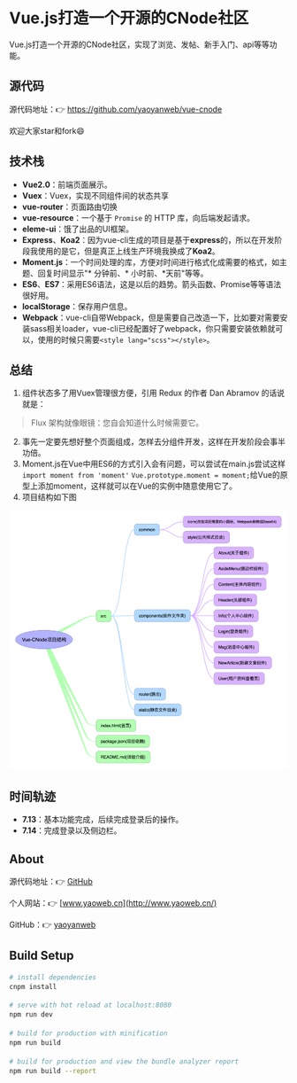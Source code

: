 # Vue.js打造一个开源的CNode社区

Vue.js打造一个开源的CNode社区，实现了浏览、发帖、新手入门、api等等功能。

## 源代码
源代码地址：👉 https://github.com/yaoyanweb/vue-cnode

欢迎大家star和fork😄


## 技术栈
* **Vue2.0**：前端页面展示。
* **Vuex**：Vuex，实现不同组件间的状态共享
* **vue-router**：页面路由切换
* **vue-resource**：一个基于 `Promise` 的 HTTP 库，向后端发起请求。
*  **eleme-ui**：饿了出品的UI框架。
* **Express**、**Koa2**：因为vue-cli生成的项目是基于**express**的，所以在开发阶段我使用的是它，但是真正上线生产环境我换成了**Koa2**。
* **Moment.js**：一个时间处理的库，方便对时间进行格式化成需要的格式，如主题、回复时间显示"* 分钟前、* 小时前、*天前"等等。
* **ES6**、**ES7**：采用ES6语法，这是以后的趋势。箭头函数、Promise等等语法很好用。
* **localStorage**：保存用户信息。
* **Webpack**：vue-cli自带Webpack，但是需要自己改造一下，比如要对需要安装sass相关loader，vue-cli已经配置好了webpack，你只需要安装依赖就可以，使用的时候只需要`<style lang="scss"></style>`。

## 总结
1. 组件状态多了用Vuex管理很方便，引用 Redux 的作者 Dan Abramov 的话说就是：
> Flux 架构就像眼镜：您自会知道什么时候需要它。

2. 事先一定要先想好整个页面组成，怎样去分组件开发，这样在开发阶段会事半功倍。
3. Moment.js在Vue中用ES6的方式引入会有问题，可以尝试在main.js尝试这样`import moment from 'moment'` `Vue.prototype.moment = moment;`给Vue的原型上添加moment，这样就可以在Vue的实例中随意使用它了。
4. 项目结构如下图

![Vue-CNode by microzz.com](https://github.com/microzz/preview/blob/master/vue_cnode.png?raw=true)



## 时间轨迹
* **7.13**：基本功能完成，后续完成登录后的操作。
* **7.14**：完成登录以及侧边栏。




## About
源代码地址：👉 [GitHub](https://github.com/yaoyanweb/vue-cnode)

个人网站：👉 [www.yaoweb.cn](http://www.yaoweb.cn/)

GitHub：👉 [yaoyanweb](https://github.com/yaoyanweb/vue-cnode)

## Build Setup

``` bash
# install dependencies
cnpm install

# serve with hot reload at localhost:8080
npm run dev

# build for production with minification
npm run build

# build for production and view the bundle analyzer report
npm run build --report
```


